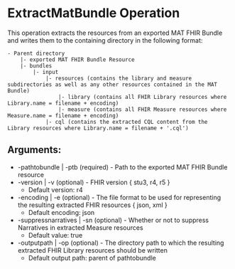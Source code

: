 # ExtractMatBundle Operation

This operation extracts the resources from an exported MAT FHIR Bundle and writes them to the containing directory in 
the following format:

```
- Parent directory
    |- exported MAT FHIR Bundle Resource
    |- bundles
        |- input
            |- resources (contains the library and measure subdirectories as well as any other resources contained in the MAT Bundle)
                |- library (contains all FHIR Library resources where Library.name = filename + encoding)
                |- measure (contains all FHIR Measure resources where Measure.name = filename + encoding)
            |- cql (contains the extracted CQL content from the Library resources where Library.name = filename + '.cql')
```

## Arguments:
- -pathtobundle | -ptb (required) - Path to the exported MAT FHIR Bundle resource 
- -version | -v (optional) - FHIR version { stu3, r4, r5 }
    - Default version: r4
- -encoding | -e (optional) - The file format to be used for representing the resulting extracted FHIR resources { json, xml }
    - Default encoding: json
- -suppressnarratives | -sn (optional) - Whether or not to suppress Narratives in extracted Measure resources
  - Default value: true
- -outputpath | -op (optional) - The directory path to which the resulting extracted FHIR Library resources should be written
    - Default output path: parent of pathtobundle
